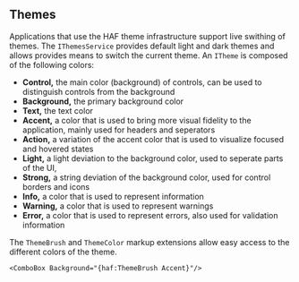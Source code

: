 ## Themes

Applications that use the HAF theme infrastructure support live swithing of themes. The `IThemesService` provides default light and dark themes and allows provides means to switch the current theme. An `ITheme` is composed of the following colors:
- **Control,** the main color (background) of controls, can be used to distinguish controls from the background
- **Background,** the primary background color
- **Text,** the text color
- **Accent,** a color that is used to bring more visual fidelity to the application, mainly used for headers and seperators
- **Action,** a variation of the accent color that is used to visualize focused and hovered states
- **Light,** a light deviation to the background color, used to seperate parts of the UI, 
- **Strong,** a string deviation of the background color, used for control borders and icons
- **Info,** a color that is used to represent information
- **Warning,** a color that is used to represent warnings
- **Error,** a color that is used to represent errors, also used for validation information

The `ThemeBrush` and `ThemeColor` markup extensions allow easy access to the different colors of the theme.
```
<ComboBox Background="{haf:ThemeBrush Accent}"/>
```
